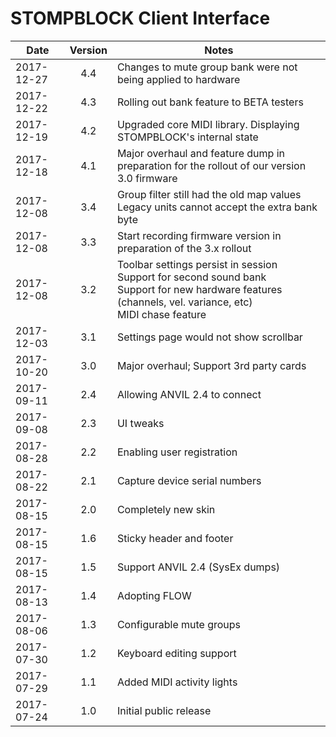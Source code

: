 # STOMPBLOCK Client Interface

| Date       | Version | Notes                                                                                                                                                          |
| ---------- | :-----: | -------------------------------------------------------------------------------------------------------------------------------------------------------------- |
| 2017-12-27 |   4.4   | Changes to mute group bank were not being applied to hardware                                                                                                  |
| 2017-12-22 |   4.3   | Rolling out bank feature to BETA testers                                                                                                                       |
| 2017-12-19 |   4.2   | Upgraded core MIDI library. Displaying STOMPBLOCK's internal state                                                                                             |
| 2017-12-18 |   4.1   | Major overhaul and feature dump in preparation for the rollout of our version 3.0 firmware                                                                     |
| 2017-12-08 |   3.4   | Group filter still had the old map values<br>Legacy units cannot accept the extra bank byte                                                                    |
| 2017-12-08 |   3.3   | Start recording firmware version in preparation of the 3.x rollout                                                                                             |
| 2017-12-08 |   3.2   | Toolbar settings persist in session<br>Support for second sound bank<br>Support for new hardware features (channels, vel. variance, etc)<br>MIDI chase feature |
| 2017-12-03 |   3.1   | Settings page would not show scrollbar                                                                                                                         |
| 2017-10-20 |   3.0   | Major overhaul; Support 3rd party cards                                                                                                                        |
| 2017-09-11 |   2.4   | Allowing ANVIL 2.4 to connect                                                                                                                                  |
| 2017-09-08 |   2.3   | UI tweaks                                                                                                                                                      |
| 2017-08-28 |   2.2   | Enabling user registration                                                                                                                                     |
| 2017-08-22 |   2.1   | Capture device serial numbers                                                                                                                                  |
| 2017-08-15 |   2.0   | Completely new skin                                                                                                                                            |
| 2017-08-15 |   1.6   | Sticky header and footer                                                                                                                                       |
| 2017-08-15 |   1.5   | Support ANVIL 2.4 (SysEx dumps)                                                                                                                                |
| 2017-08-13 |   1.4   | Adopting FLOW                                                                                                                                                  |
| 2017-08-06 |   1.3   | Configurable mute groups                                                                                                                                       |
| 2017-07-30 |   1.2   | Keyboard editing support                                                                                                                                       |
| 2017-07-29 |   1.1   | Added MIDI activity lights                                                                                                                                     |
| 2017-07-24 |   1.0   | Initial public release                                                                                                                                         |
